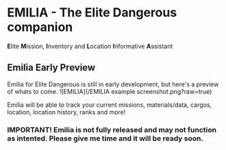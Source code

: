 # EMILIA - The Elite Dangerous companion
**E**lite **M**ission, **I**nventory and **L**ocation **I**nformative **A**ssistant

## Emilia Early Preview
Emilia for Elite Dangerous is still in early development, but here's a preview of whats to come.
![EMILIA](/EMILIA example screenshot.png?raw=true)

Emilia will be able to track your current missions, materials/data, cargos, location, location history, ranks and more!

### IMPORTANT! Emilia is not fully released and may not function as intented. Please give me time and it will be ready soon.
